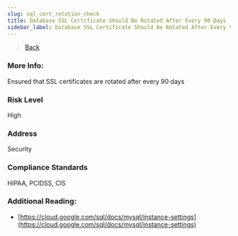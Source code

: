 ```yaml
---
slug: sql_cert_rotation_check
title: Database SSL Certificate Should Be Rotated After Every 90 Days
sidebar_label: Database SSL Certificate Should Be Rotated After Every 90 Days
---
```

> [Back](../../gcpsqlmonitoring)

### More Info:
Ensured that SSL certificates are rotated after every 90 days

### Risk Level
High

### Address
Security

### Compliance Standards
HIPAA, PCIDSS, CIS

### Additional Reading:
- [https://cloud.google.com/sql/docs/mysql/instance-settings](https://cloud.google.com/sql/docs/mysql/instance-settings) 
